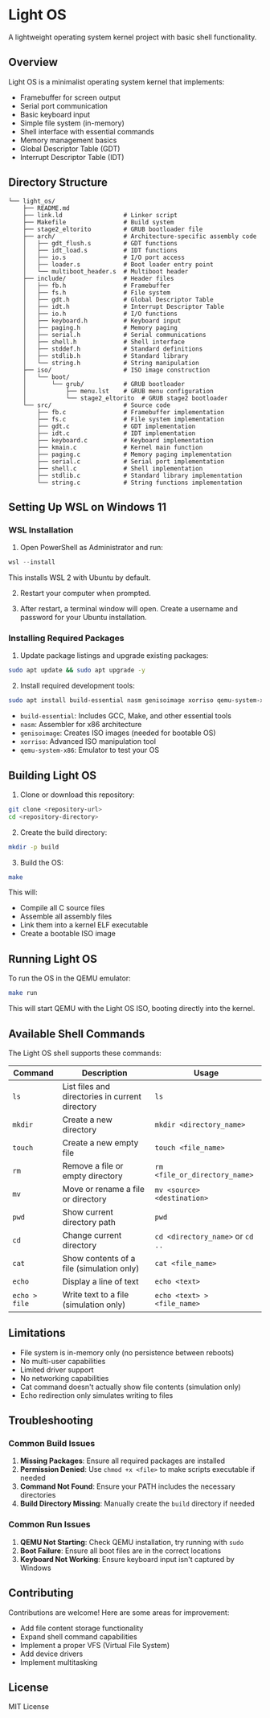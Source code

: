 # Light OS

A lightweight operating system kernel project with basic shell functionality.

## Overview

Light OS is a minimalist operating system kernel that implements:
- Framebuffer for screen output
- Serial port communication
- Basic keyboard input
- Simple file system (in-memory)
- Shell interface with essential commands
- Memory management basics
- Global Descriptor Table (GDT) 
- Interrupt Descriptor Table (IDT)

## Directory Structure

```
└── light_os/
    ├── README.md
    ├── link.ld                 # Linker script
    ├── Makefile                # Build system
    ├── stage2_eltorito         # GRUB bootloader file
    ├── arch/                   # Architecture-specific assembly code
    │   ├── gdt_flush.s         # GDT functions
    │   ├── idt_load.s          # IDT functions
    │   ├── io.s                # I/O port access
    │   ├── loader.s            # Boot loader entry point
    │   └── multiboot_header.s  # Multiboot header
    ├── include/                # Header files
    │   ├── fb.h                # Framebuffer
    │   ├── fs.h                # File system
    │   ├── gdt.h               # Global Descriptor Table
    │   ├── idt.h               # Interrupt Descriptor Table
    │   ├── io.h                # I/O functions
    │   ├── keyboard.h          # Keyboard input
    │   ├── paging.h            # Memory paging
    │   ├── serial.h            # Serial communications
    │   ├── shell.h             # Shell interface
    │   ├── stddef.h            # Standard definitions
    │   ├── stdlib.h            # Standard library
    │   └── string.h            # String manipulation
    ├── iso/                    # ISO image construction
    │   └── boot/
    │       └── grub/           # GRUB bootloader
    │           ├── menu.lst    # GRUB menu configuration
    │           └── stage2_eltorito  # GRUB stage2 bootloader
    └── src/                    # Source code
        ├── fb.c                # Framebuffer implementation
        ├── fs.c                # File system implementation
        ├── gdt.c               # GDT implementation
        ├── idt.c               # IDT implementation
        ├── keyboard.c          # Keyboard implementation
        ├── kmain.c             # Kernel main function
        ├── paging.c            # Memory paging implementation
        ├── serial.c            # Serial port implementation
        ├── shell.c             # Shell implementation
        ├── stdlib.c            # Standard library implementation
        └── string.c            # String functions implementation
```

## Setting Up WSL on Windows 11

### WSL Installation

1. Open PowerShell as Administrator and run:

```powershell
wsl --install
```

This installs WSL 2 with Ubuntu by default.

2. Restart your computer when prompted.

3. After restart, a terminal window will open. Create a username and password for your Ubuntu installation.

### Installing Required Packages

1. Update package listings and upgrade existing packages:

```bash
sudo apt update && sudo apt upgrade -y
```

2. Install required development tools:

```bash
sudo apt install build-essential nasm genisoimage xorriso qemu-system-x86 -y
```

- `build-essential`: Includes GCC, Make, and other essential tools
- `nasm`: Assembler for x86 architecture
- `genisoimage`: Creates ISO images (needed for bootable OS)
- `xorriso`: Advanced ISO manipulation tool
- `qemu-system-x86`: Emulator to test your OS

## Building Light OS

1. Clone or download this repository:

```bash
git clone <repository-url> 
cd <repository-directory>
```

2. Create the build directory:

```bash
mkdir -p build
```

3. Build the OS:

```bash
make
```

This will:
- Compile all C source files
- Assemble all assembly files
- Link them into a kernel ELF executable
- Create a bootable ISO image

## Running Light OS

To run the OS in the QEMU emulator:

```bash
make run
```

This will start QEMU with the Light OS ISO, booting directly into the kernel.

## Available Shell Commands

The Light OS shell supports these commands:

| Command | Description | Usage |
|---------|-------------|-------|
| `ls` | List files and directories in current directory | `ls` |
| `mkdir` | Create a new directory | `mkdir <directory_name>` |
| `touch` | Create a new empty file | `touch <file_name>` |
| `rm` | Remove a file or empty directory | `rm <file_or_directory_name>` |
| `mv` | Move or rename a file or directory | `mv <source> <destination>` |
| `pwd` | Show current directory path | `pwd` |
| `cd` | Change current directory | `cd <directory_name>` or `cd ..` |
| `cat` | Show contents of a file (simulation only) | `cat <file_name>` |
| `echo` | Display a line of text | `echo <text>` |
| `echo > file` | Write text to a file (simulation only) | `echo <text> > <file_name>` |

## Limitations

- File system is in-memory only (no persistence between reboots)
- No multi-user capabilities
- Limited driver support
- No networking capabilities
- Cat command doesn't actually show file contents (simulation only)
- Echo redirection only simulates writing to files

## Troubleshooting

### Common Build Issues

1. **Missing Packages**: Ensure all required packages are installed
2. **Permission Denied**: Use `chmod +x <file>` to make scripts executable if needed
3. **Command Not Found**: Ensure your PATH includes the necessary directories
4. **Build Directory Missing**: Manually create the `build` directory if needed

### Common Run Issues

1. **QEMU Not Starting**: Check QEMU installation, try running with `sudo`
2. **Boot Failure**: Ensure all boot files are in the correct locations
3. **Keyboard Not Working**: Ensure keyboard input isn't captured by Windows

## Contributing

Contributions are welcome! Here are some areas for improvement:

- Add file content storage functionality
- Expand shell command capabilities
- Implement a proper VFS (Virtual File System)
- Add device drivers
- Implement multitasking

## License

MIT License
